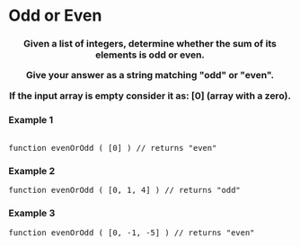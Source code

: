 # Odd or Even

<div align = "center">
<h3> 
Given a list of integers, determine whether the sum of its elements is odd or even.

Give your answer as a string matching "odd" or "even".

If the input array is empty consider it as: [0] (array with a zero).

</h3>
  </div>

<h3>Example 1</h3>
<pre>
<!--
<span class="CodeEditor-promptParameter">array</span> = [6,2]
-->
function evenOrOdd ( [0] ) // returns "even"
</pre>

<h3>Example 2</h3>
<pre>
function evenOrOdd ( [0, 1, 4] ) // returns "odd"
</pre>

<h3>Example 3</h3>
<pre>
function evenOrOdd ( [0, -1, -5] ) // returns "even"
</pre>
